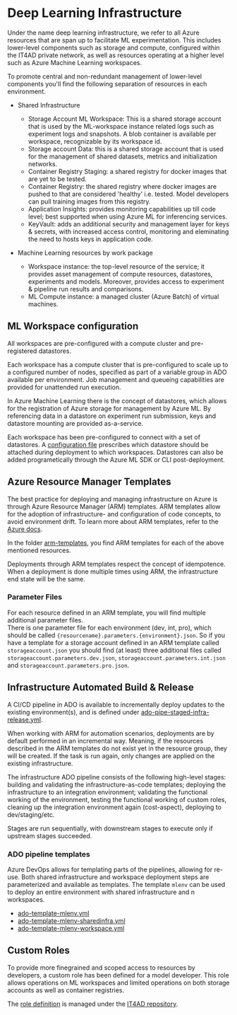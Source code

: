 # Deep Learning Infrastructure

Under the name deep learning infrastructure, we refer to all Azure resources
that are span up to facilitate ML experimentation. This includes lower-level
components such as storage and compute, configured within the IT4AD private
network, as well as resources operating at a higher level such as Azure Machine
Learning workspaces.

To promote central and non-redundant management of lower-level components you'll
find the following separation of resources in each environment.

* Shared Infrastructure

  * Storage Account ML Workspace: This is a shared storage account that is used
    by the ML-workspace instance related logs such as experiment logs and
    snapshots. A blob container is available per workspace, recognizable by its
    workspace id.
  * Storage account Data: this is a shared storage account that is used for the
    management of shared datasets, metrics and initialization networks.
  * Container Registry Staging: a shared registry for docker images that are yet
    to be tested.
  * Container Registry: the shared registry where docker images are pushed to
    that are considered 'healthy' i.e. tested. Model developers can pull
    training images from this registry.
  * Application Insights: provides monitoring capabilities up till code level;
    best supported when using Azure ML for inferencing services.
  * KeyVault: adds an additional security and management layer for keys &
    secrets, with increased access control, monitoring and eleminating the need
    to hosts keys in application code.

* Machine Learning resources by work package

  * Workspace instance: the top-level resource of the service; it provides asset
    management of compute resources, datastores, experiments and models.
    Moreover, provides access to experiment & pipeline run results and
    comparisons.
  * ML Compute instance: a managed cluster (Azure Batch) of virtual machines.

## ML Workspace configuration

All workspaces are pre-configured with a compute cluster and pre-registered
datastores.

Each workspace has a compute cluster that is pre-configured to scale up to a
configured number of nodes, specified as part of a variable group in ADO
available per environment. Job management and queueing capabilities are provided
for unattended run execution.

In Azure Machine Learning there is the concept of datastores, which allows for
the registration of Azure storage for management by Azure ML. By referencing
data in a datastore on experiment run submission, keys and datastore mounting
are provided as-a-service.

Each workspace has been pre-configured to connect with a set of datastores. A
[configuration
file](../arm-templates/mlworkspace/datastore_config.json)
prescribes which datastore should be attached during deployment to which
workspaces. Datastores can also be added programetically through the Azure ML
SDK or CLI post-deployment.

## Azure Resource Manager Templates

The best practice for deploying and managing infrastructure on Azure is through
Azure Resource Manager (ARM) templates. ARM templates allow for the adoption of
infrastructure- and configuration of code concepts, to avoid environment drift.
To learn more about ARM templates, refer to the [Azure
docs](https://docs.microsoft.com/en-us/azure/azure-resource-manager/).

In the folder [arm-templates](../arm-templates), you find ARM
templates for each of the above mentioned resources.

Deployments through ARM templates respect the concept of idempotence. When a
deployment is done multiple times using ARM, the infrastructure end state will
be the same.

### Parameter Files
For each resource defined in an ARM template, you will find multiple additional parameter files. <br>
There is one parameter file for each environment (dev, int, pro), which should be called `{resourcename}.parameters.{environment}.json`. So if you have a template for a storage account defined in an ARM template called `storageaccount.json` you should find (at least) three additional files called `storageaccount.parameters.dev.json`, `storageaccount.parameters.int.json` and `storageaccount.parameters.pro.json`.

## Infrastructure Automated Build & Release

A CI/CD pipeline in ADO is available to incrementally deploy updates to the
existing environment(s), and is defined under
[ado-pipe-staged-infra-release.yml](ado-pipe-staged-infra-release.yml).

When working with ARM for automation scenarios, deployments are by default
performed in an incremental way. Meaning, if the resources described in the ARM
templates do not exist yet in the resource group, they will be created. If the
task is run again, only changes are applied on the existing infrastructure.

The infrastructure ADO pipeline consists of the following high-level stages:
building and validating the infrastructure-as-code templates; deploying the
infrastructure to an integration environment; validating the functional working
of the environment, testing the functional working of custom roles, cleaning up
the integration environment again (cost-aspect), deploying to dev/staging/etc.

Stages are run sequentially, with downstream stages to execute only if upstream
stages succeeded.

### ADO pipeline templates

Azure DevOps allows for templating parts of the pipelines, allowing for re-use.
Both shared infrastructure and workspace deployment steps are parameterized and
available as templates. The template `mlenv` can be used to deploy an entire
environment with shared infrastructure and n workspaces.

* [ado-template-mlenv.yml](ado-template-mlenv.yml)
* [ado-template-mlenv-sharedinfra.yml](ado-template-mlenv-sharedinfra.yml)
* [ado-template-mlenv-workspace.yml](ado-template-mlenv-workspace.yml)

## Custom Roles

To provide more finegrained and scoped access to resources by developers, a
custom role has been defined for a model developer. This role allows operations
on ML workspaces and limited operations on both storage accounts as well as
container registries.

The [role
definition](https://dev.azure.com/daimler/Athena/_git/atiit4ad/?path=%2Froles-and-permissions%2Faksbp-model-developer%2Faksbp-model-developer-role.json&version=GBfeature%2Fcnndeveloper-optimization)
is managed under the [IT4AD
repository](https://dev.azure.com/daimler/Athena/_git/atiit4ad/).
